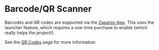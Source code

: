# Barcode/QR Scanner

Barcodes and QR codes are supported via the [Zaparoo App](/docs/app/). This uses the launcher feature, which requires a one-time purchase to enable (which really helps the project!).

See the [QR Codes](/docs/tokens/qr-codes/) page for more information.
